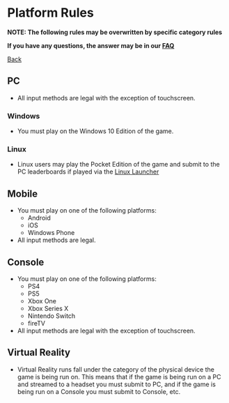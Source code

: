 # Platform Rules

**NOTE: The following rules may be overwritten by specific category rules**

**If you have any questions, the answer may be in our
[FAQ](https://www.speedrun.com/mcbe/thread/vdv9t)**

[Back](../README.md)

## PC

* All input methods are legal with the exception of touchscreen.

### Windows

* You must play on the Windows 10 Edition of the game.

### Linux

* Linux users may play the Pocket Edition of the game and submit to the PC
leaderboards if played via the [Linux Launcher](https://tinyurl.com/mcbelinux)

## Mobile

* You must play on one of the following platforms:
	- Android
	- iOS
	- Windows Phone
* All input methods are legal.

## Console

* You must play on one of the following platforms:
	- PS4
	- PS5
	- Xbox One
	- Xbox Series X
	- Nintendo Switch
	- fireTV
* All input methods are legal with the exception of touchscreen.

## Virtual Reality

* Virtual Reality runs fall under the category of the physical device the game
is being run on. This means that if the game is being run on a PC and streamed
to a headset you must submit to PC, and if the game is being run on a Console
you must submit to Console, etc.
